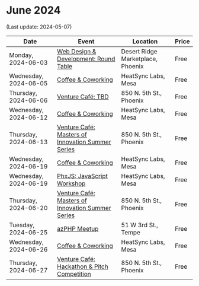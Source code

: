 # June 2024

(Last update: 2024-05-07)

| Date | Event | Location | Price |
| ---- | ----- | -------- | ----- |
| Monday, 2024-06-03 | [Web Design & Development: Round Table](https://www.meetup.com/webdesignersdevelopers/events/wdnrjtygcjbfb/) | Desert Ridge Marketplace, Phoenix | Free |
| Wednesday, 2024-06-05 |[Coffee & Coworking](https://www.meetup.com/coffee-and-coworking-east-valley/events/wbmfltygcjbhb/) | HeatSync Labs, Mesa | Free |
| Thursday, 2024-06-06 |[Venture Café: TBD](https://venturecafephoenix.org/) | 850 N. 5th St., Phoenix | Free |
| Wednesday, 2024-06-12 |[Coffee & Coworking](https://www.meetup.com/coffee-and-coworking-east-valley/events/wbmfltygcjbqb/) | HeatSync Labs, Mesa | Free |
| Thursday, 2024-06-13 |[Venture Café: Masters of Innovation Summer Series](https://venturecafephoenix.org/event/masters-of-innovation-summer-series-2/) | 850 N. 5th St., Phoenix | Free |
| Wednesday, 2024-06-19 |[Coffee & Coworking](https://www.meetup.com/coffee-and-coworking-east-valley/events/wbmfltygcjbzb/) | HeatSync Labs, Mesa | Free |
| Wednesday, 2024-06-19 | [PhxJS: JavaScript Workshop](https://www.meetup.com/phoenix-javascript/events/gnxcktygcjbzb/) | HeatSync Labs, Mesa | Free |
| Thursday, 2024-06-20 |[Venture Café: Masters of Innovation Summer Series](https://venturecafephoenix.org/event/masters-of-innovation-summer-series-3/) | 850 N. 5th St., Phoenix | Free |
| Tuesday, 2024-06-25 | [azPHP Meetup](https://www.meetup.com/azphpug/events/mgffhtygcjbhc/) | 51 W 3rd St., Tempe | Free |
| Wednesday, 2024-06-26 |[Coffee & Coworking](https://www.meetup.com/coffee-and-coworking-east-valley/events/wbmfltygcjbjc/) | HeatSync Labs, Mesa | Free |
| Thursday, 2024-06-27 |[Venture Café: Hackathon & Pitch Competition](https://venturecafephoenix.org/event/thursday-gathering-hackathon-pitch-competition-w-the-city-of-phoenix/) | 850 N. 5th St., Phoenix | Free |
